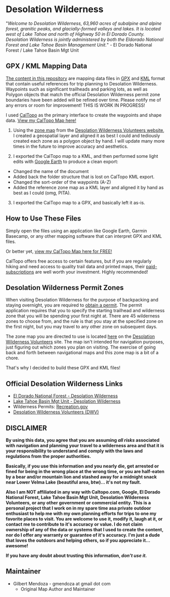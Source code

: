 
# Desolation Wilderness
"*Welcome to Desolation Wilderness, 63,960 acres of subalpine and alpine forest, granitic peaks, and glacially-formed valleys and lakes. It is located west of Lake Tahoe and north of Highway 50 in El Dorado County. Desolation Wilderness is jointly administered by both the Eldorado National Forest and Lake Tahoe Basin Management Unit.*" - El Dorado National Forest / Lake Tahoe Basin Mgt Unit


## GPX / KML Mapping Data
[The content in this repository][l9] are mapping data files in [GPX][l10] and
[KML][l11] format that contain useful references for trip planning to Desolation
Wilderness. Waypoints such as significant trailheads and parking lots, as well
as Polygon objects that match the official Desolation Wilderness permit zone
boundaries have been added will be refined over time. Please notify me of any
errors or room for improvement! THIS IS WORK IN PROGRESS!

I used [CalTopo][l8] as the primary interface to create the
waypoints and shape data. [View my CalTopo Map here!](https://caltopo.com/m/RBH3)

1. Using the [zone map][l6] from the [Desolation Wilderness Volunteers
website][l4], I created a geospatial layer and aligned it as best I could and
tediously created each zone as a polygon object by hand. I will update many more
times in the future to improve accuracy and aesthetics.

2. I exported the CalTopo map to a KML, and then performed some light edits with
[Google Earth][l7] to produce a clean export:
  * Changed the name of the document
  * Added back the folder structure that is lost on CalTopo KML export.
  * Changed the sort-order of the waypoints (A-Z)
  * Added the reference zone map as a KML layer and aligned it by hand as best
  as I could (omg, PITA).


3. I exported the CalTopo map to a GPX, and basically left it as-is.

## How to Use These Files
Simply open the files using an application like Google Earth, Garmin Basecamp,
or any other mapping software that can interpret GPX and KML files.

Or better yet, [view my CalTopo Map here for FREE!](https://caltopo.com/m/RBH3)

CalTopo offers free access to certain features, but if you are regularly hiking
and need access to quality trail data and printed maps, their
[paid-subscriptions][l12] are well worth your investment. Highly recommended!

## Desolation Wilderness Permit Zones
When visiting Desolation Wilderness for the purpose of backpacking and staying
overnight, you are required to [obtain a permit][l3]. The permit application
requires that you to specify the starting trailhead and wilderness zone that
you will be spending your first night at. There are 45 wilderness zones to
choose from, and the rule is that you stay at the specified zone on the first
night, but you may travel to any other zone on subsequent days.

The zone map you are directed to use is located [here][l6] on the [Desolation
Wilderness Volunteers][l4] site. The map isn't intended for navigation purposes,
just figuring out which zones you plan on visiting. The exercise of going
back and forth between navigational maps and this zone map is a bit of a chore.

That's why I decided to build these GPX and KML files!

## Official Desolation Wilderness Links
* [El Dorado National Forest - Desolation Wilderness][l1]
* [Lake Tahoe Basin Mgt Unit - Desolation Wilderness][l2]
* Wilderness Permits: [Recreation.gov][l3]
* [Desolation Wilderness Volunteers (DWV)][l4]

## DISCLAIMER
**By using this data, you agree that you are assuming _all risks_ associated with
navigation and planning your travel to a wilderness area and that it is your
responsibility to understand and comply with the laws and regulations from the
proper authorities.**

**Basically, if you use this information and you nearly die, get arrested or
fined for being in the wrong place at the wrong time, or you are half-eaten by a
bear and/or mountain lion and stashed away for a midnight snack near Lower Velma
Lake (beautiful area, btw)... it's not my fault.**

**Also I am NOT affiliated in any way with Caltopo.com, Google, El Dorado
National Forest, Lake Tahoe Basin Mgt Unit, Desolation Wilderness Volunteers, or
any other government or commercial entity. This is a personal project that I
work on in my spare time asa private outdoor enthusiast to help me with my own
planning efforts for trips to one my favorite places to visit. You are welcome
to use it, modify it, laugh at it, or contact me to contribute to it's accuracy
or value. I do not claim ownership of any of the data or systems that I used to
create the content, nor do I offer any warranty or guarantee of it's accuracy.
I'm just a dude that loves the outdoors and helping others, so if you appreciate
it... awesome!**

**If you have any doubt about trusting this information, _don't use it._**

## Maintainer
* Gilbert Mendoza - gmendoza at gmail dot com
  * Original Map Author and Maintainer

[l1]: https://www.fs.usda.gov/detail/eldorado/specialplaces/?cid=fsbdev7_019062 "El Dorado National Forest"
[l2]: https://www.fs.usda.gov/recarea/ltbmu/recarea/?recid=11786 "Lake Tahoe Basin Mgt Unit"
[l3]: https://www.recreation.gov/permits/233261 "Wilderness Permits"
[l4]: http://www.desowv.org "Desolation Wilderness Volunteers (DWV)"
[l5]: http://www.desowv.org/files/DWTPG.pdf "Trip Planning Guide"
[l6]: http://desowv.org/images/stories/DesoZoneMap2.jpg "Zone Map"
[l7]: https://www.google.com/earth/ "Google Earth"
[l8]: https://caltopo.com
[l9]: https://github.com/Krontab/Desolation-Wilderness-Zones "Desolation Wilderness Zone GitHub Repository"
[l10]: https://github.com/Krontab/Desolation-Wilderness-Zones/blob/master/Desolation%20Wilderness%20Zones.gpx "GPX File"
[l11]: https://github.com/Krontab/Desolation-Wilderness-Zones/blob/master/Desolation%20Wilderness%20Zones.kml "KML File"
[l12]: https://caltopo.com/about/pricing/individual-accounts "CalTopo Paid Subscriptions"
